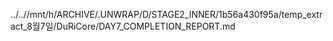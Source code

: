 ../..//mnt/h/ARCHIVE/.UNWRAP/D/STAGE2_INNER/1b56a430f95a/temp_extract_8월7일/DuRiCore/DAY7_COMPLETION_REPORT.md